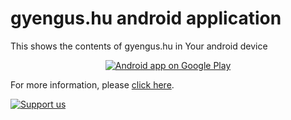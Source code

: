 # gyengus.hu android application

This shows the contents of gyengus.hu in Your android device

<div style="text-align: center;">
	<a href="https://play.google.com/store/apps/details?id=hu.gyengus.web" target="googleplaywin">
		<img alt="Android app on Google Play" src="https://developer.android.com/images/brand/en_app_rgb_wo_60.png" />
	</a>
</div>

For more information, please <a href="http://gyengus.hu/2015/03/gyengus-hu-android-alkalmazas/?utm_source=github_repo_android_app">click here</a>.

[![Support us](http://img.shields.io/gittip/gyengus.svg)](https://www.gittip.com/gyengus/)
